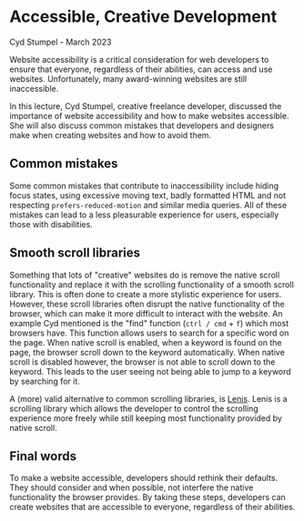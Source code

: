 # Accessible, Creative Development
Cyd Stumpel - March 2023

Website accessibility is a critical consideration for web developers to ensure that everyone, regardless of their abilities, can access and use websites. Unfortunately, many award-winning websites are still inaccessible.

In this lecture, Cyd Stumpel, creative freelance developer, discussed the importance of website accessibility and how to make websites accessible. She will also discuss common mistakes that developers and designers make when creating websites and how to avoid them.

## Common mistakes
Some common mistakes that contribute to inaccessibility include hiding focus states, using excessive moving text, badly formatted HTML and not respecting `prefers-reduced-motion` and similar media queries. All of these mistakes can lead to a less pleasurable experience for users, especially those with disabilities.

## Smooth scroll libraries
Something that lots of "creative" websites do is remove the native scroll functionality and replace it with the scrolling functionality of a smooth scroll library. This is often done to create a more stylistic experience for users. However, these scroll libraries often disrupt the native functionality of the browser, which can make it more difficult to interact with the website. An example Cyd mentioned is the "find" function (`ctrl / cmd` + `f`) which most browsers have. This function allows users to search for a specific word on the page. When native scroll is enabled, when a keyword is found on the page, the browser scroll down to the keyword automatically. When native scroll is disabled however, the browser is not able to scroll down to the keyword. This leads to the user seeing not being able to jump to a keyword by searching for it. 

A (more) valid alternative to common scrolling libraries, is [Lenis](https://lenis.studiofreight.com/). Lenis is a scrolling library which allows the developer to control the scrolling experience more freely while still keeping most functionality provided by native scroll. 

## Final words
To make a website accessible, developers should rethink their defaults. They should consider and when possible, not interfere the native functionality the browser provides. By taking these steps, developers can create websites that are accessible to everyone, regardless of their abilities.
